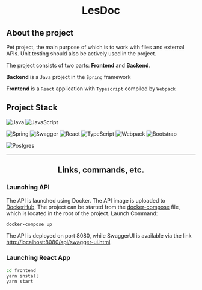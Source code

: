 # **<p align="center">LesDoc</p>**

## **About the project**

Pet project, the main purpose of which is to work with files and external APIs. Unit testing should also be actively used in the project.

The project consists of two parts: **Frontend** and **Backend**. 

**Backend** is a `Java` project in the `Spring` framework

**Frontend** is a `React` application with `Typescript` compiled by `Webpack`

## **Project Stack**

![Java](https://img.shields.io/badge/java-%23ED8B00.svg?style=for-the-badge&logo=java&logoColor=white)
![JavaScript](https://img.shields.io/badge/javascript-%23323330.svg?style=for-the-badge&logo=javascript&logoColor=%23F7DF1E)

![Spring](https://img.shields.io/badge/spring-%236DB33F.svg?style=for-the-badge&logo=spring&logoColor=white)
![Swagger](https://img.shields.io/badge/-Swagger-%23Clojure?style=for-the-badge&logo=swagger&logoColor=white)
![React](https://img.shields.io/badge/react-%2320232a.svg?style=for-the-badge&logo=react&logoColor=%2361DAFB)
![TypeScript](https://img.shields.io/badge/typescript-%23007ACC.svg?style=for-the-badge&logo=typescript&logoColor=white)
![Webpack](https://img.shields.io/badge/webpack-%238DD6F9.svg?style=for-the-badge&logo=webpack&logoColor=black)
![Bootstrap](https://img.shields.io/badge/bootstrap-%23563D7C.svg?style=for-the-badge&logo=bootstrap&logoColor=white)

![Postgres](https://img.shields.io/badge/postgres-%23316192.svg?style=for-the-badge&logo=postgresql&logoColor=white)

----------

## **<p align="center">Links, commands, etc.</p>**

### **Launching API**

The API is launched using Docker. The API image is uploaded to [DockerHub]([https://](https://hub.docker.com/repository/docker/mjsasha/backend/general)). The project can be started from the [docker-compose]([https://](https://github.com/MJSasha/les-doc/blob/master/docker-compose.yml)) file, which is located in the root of the project. Launch Command:

``` bash
docker-compose up
```

The API is deployed on port 8080, while SwaggerUI is available via the link [http://localhost:8080/api/swagger-ui.html](http://localhost:8080/api/swagger-ui.html).

### **Launching React App**

``` bash
cd frontend
yarn install
yarn start
```